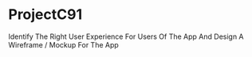 # ProjectC91
Identify The Right User Experience For Users Of The App And Design A Wireframe / Mockup For The App

